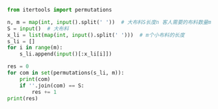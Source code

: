 
<BlogInfo id="1057" title="153.裁缝" author="白日梦想猿" pv=0 read_times=0 pre_cost_time=0分17秒 category="leetcode" tag_list="['leetcode']" create_time="2022.08.27 16:46:52" update_time="2022.08.27 17:11:47" />

```python
from itertools import permutations

n, m = map(int, input().split(' '))  # 大布料S长度n 客人需要的布料数量m
S = input()  # 大布料
x_li = list(map(int, input().split(' ')))  # m个小布料的长度
s_li = []
for i in range(m):
    s_li.append(input()[:x_li[i]])

res = 0
for com in set(permutations(s_li, m)):
    print(com)
    if ''.join(com) == S:
        res += 1
print(res)
```
